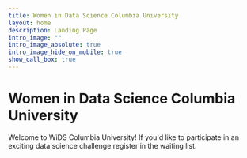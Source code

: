 ```yaml
---
title: Women in Data Science Columbia University
layout: home
description: Landing Page
intro_image: ""
intro_image_absolute: true
intro_image_hide_on_mobile: true
show_call_box: true
---
```


# Women in Data Science Columbia University

Welcome to WiDS Columbia University! If you'd like to participate in an exciting data science challenge register in the waiting list. 

